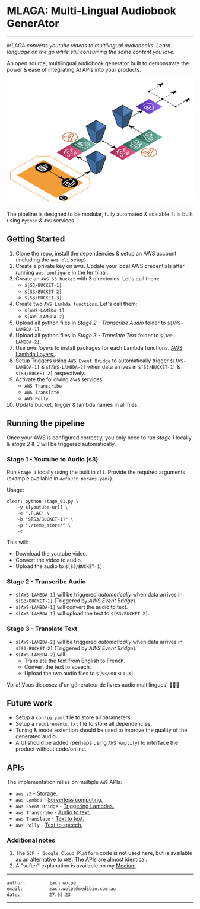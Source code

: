 # MLAGA: Multi-Lingual Audiobook GenerAtor
-----

_*MLAGA converts youtube videos to multilingual audiobooks. Learn language on the go while still consuming the same content you love.*_

An open source, multilingual audiobook generator built to demonstrate the power & ease of integrating AI APIs into your products.

![Pipeline architecture](https://github.com/ZachWolpe/MLAGA/blob/main/dependencies/architecture.png)

The pipeline is designed to be modular, fully automated & scalable. It is built using `Python` & `AWS` services.

## Getting Started

1. Clone the repo, install the dependencies & setup an AWS account (including the `aws cli` setup).
2. Create a private key on aws. Update your local AWS credentials after running `aws configure` in the terminal.
3. Create an `AWS S3 bucket` with $3$ directories. Let's call them:
    - `$[S3/BUCKET-1]`
    - `$[S3/BUCKET-2]`
    - `$[S3/BUCKET-3]`
4. Create two `AWS Lambda functions`. Let's call them:
    - `$[AWS-LAMBDA-1]`
    - `$[AWS-LAMBDA-2]`
5. Upload all python files in _*Stage 2 - Transcribe Audio*_ folder to `$[AWS-LAMBDA-1]`.
6. Upload all python files in _*Stage 3 - Translate Text*_ folder to `$[AWS-LAMBDA-2]`.
7. Use _*aws layers*_ to install packages for each Lambda functions. [AWS Lambda Layers.](https://docs.aws.amazon.com/lambda/latest/dg/configuration-layers.html).
7. Setup Triggers using `AWS Event Bridge` to automatically trigger `$[AWS-LAMBDA-1]` & `$[AWS-LAMBDA-2]` when data arrives in `$[S3/BUCKET-1]` & `$[S3/BUCKET-2]` respectively.
8. Activate the following aws services:
    - `AWS Transcribe`
    - `AWS Translate`
    - `AWS Polly`
9. Update bucket, trigger & lambda names in all files.


## Running the pipeline

Once your AWS is configured correctly, you only need to run _stage 1_ locally & _stage 2_ & _3_ will be triggered automatically.

### Stage 1 - Youtube to Audio (s3)

Run `Stage 1` locally using the built in `cli`. Provide the required arguments (example available in _`default_params.yaml`_).

Usage:

```
clear; python stage_01.py \
    -y $[youtube-url] \
    -e ".FLAC" \
    -b "$[S3/BUCKET-1]" \
    -p "./temp_store/" \
    -c
```

This will:

- Download the youtube video.
- Convert the video to audio.
- Upload the audio to `$[S3/BUCKET-1]`.


### Stage 2 - Transcribe Audio

- `$[AWS-LAMBDA-1]` will be triggered _automatically_ when data arrives in `$[S3/BUCKET-1]` (Triggered by _AWS Event Bridge_).
- `$[AWS-LAMBDA-1]` will convert the audio to text.
- `$[AWS-LAMBDA-1]` will upload the text to `$[S3/BUCKET-2]`.


### Stage 3 - Translate Text

- `$[AWS-LAMBDA-2]` will be triggered _automatically_ when data arrives in `$[S3-BUCKET-2]` (Triggered by _AWS Event Bridge_).
- `$[AWS-LAMBDA-2]` will
    - Translate the text from English to French.
    - Convert the text to speech.
    - Upload the two audio files to `$[S3/BUCKET-3]`.


Voila! Vous disposez d'un générateur de livres audio multilingues! 🎉🎉🎉


## Future work

- Setup a `config.yaml` file to store all parameters.
- Setup a `requirements.txt` file to store all dependencies.
- Tuning & model extention should be used to improve the quality of the generated audio.
- A UI should be added (perhaps using `AWS Amplify`) to interface the product without code/online.


## APIs

The implementation relies on multiple `AWS` APIs:

- `aws s3`              - [Storage.](https://aws.amazon.com/s3/)
- `aws Lambda`          - [Serverless computing.](https://aws.amazon.com/lambda/)
- `aws Event Bridge`    - [Triggering Lambdas.](https://aws.amazon.com/eventbridge/)
- `aws Transcribe`      - [Audio to text.](https://aws.amazon.com/transcribe/)
- `aws Translate`       - [Text to text.](https://aws.amazon.com/translate/)
- `aws Polly`           - [Text to speech.](https://aws.amazon.com/polly/)


### Additional notes

1. The `GCP - Google Cloud Platform` code is not used here, but is available as an alternative to `AWS`. The APIs are almost identical.
2. A "softer" explanation is available on my [Medium](https://medium.com/@zachcolinwolpe).

---
```
author:         zach wolpe
email:          zach.wolpe@medibio.com.au
date:           27.03.23
```
---